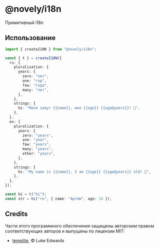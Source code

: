 # @novely/i18n

Примитивный i18n

## Использование

```ts title="main.ts"
import { createI18N } from "@novely/i18n";

const { t } = createI18N({
  ru: {
    pluralization: {
      years: {
        zero: "лет",
        one: "год",
        few: "года",
        many: "лет",
      },
    },
    strings: {
      hi: "Меня зовут {{name}}, мне {{age}} {{age@years}}! 👋",
    },
  },
  en: {
    pluralization: {
      years: {
        zero: "years",
        one: "year",
        few: "years",
        many: "years",
        other: "years",
      },
    },
    strings: {
      hi: "My name is {{name}}, I am {{age}} {{age@years}} old! 👋",
    },
  },
});

const hi = t("hi");
const str = hi("ru", { name: "Артём", age: 16 });
```

## Credits

Части этого программного обеспечения защищены авторским правом соответствующих авторов и выпущены
по лицензии MIT:

- [templite](https://github.com/lukeed/templite), © Luke Edwards
